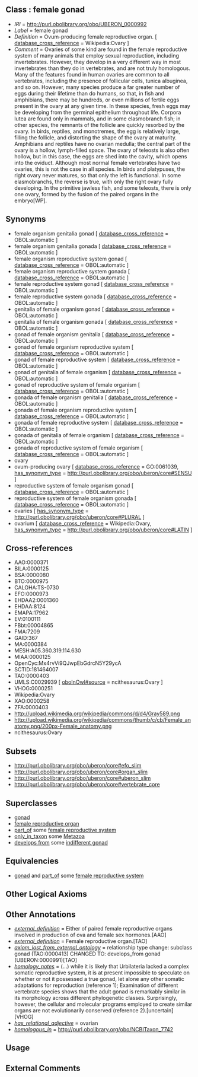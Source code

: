 
## Class : female gonad

 * *IRI* = http://purl.obolibrary.org/obo/UBERON_0000992
 * *Label* = female gonad
 * *Definition* = Ovum-producing female reproductive organ. [ [database_cross_reference](../../ef/oboInOwl#hasDbXref.md) = Wikipedia:Ovary ]
 * *Comment* = Ovaries of some kind are found in the female reproductive system of many animals that employ sexual reproduction, including invertebrates. However, they develop in a very different way in most invertebrates than they do in vertebrates, and are not truly homologous. Many of the features found in human ovaries are common to all vertebrates, including the presence of follicular cells, tunica albuginea, and so on. However, many species produce a far greater number of eggs during their lifetime than do humans, so that, in fish and amphibians, there may be hundreds, or even millions of fertile eggs present in the ovary at any given time. In these species, fresh eggs may be developing from the germinal epithelium throughout life. Corpora lutea are found only in mammals, and in some elasmobranch fish; in other species, the remnants of the follicle are quickly resorbed by the ovary. In birds, reptiles, and monotremes, the egg is relatively large, filling the follicle, and distorting the shape of the ovary at maturity. Amphibians and reptiles have no ovarian medulla; the central part of the ovary is a hollow, lymph-filled space. The ovary of teleosts is also often hollow, but in this case, the eggs are shed into the cavity, which opens into the oviduct. Although most normal female vertebrates have two ovaries, this is not the case in all species. In birds and platypuses, the right ovary never matures, so that only the left is functional. In some elasmobranchs, the reverse is true, with only the right ovary fully developing. In the primitive jawless fish, and some teleosts, there is only one ovary, formed by the fusion of the paired organs in the embryo[WP].

## Synonyms

 * female organism genitalia gonad [ [database_cross_reference](../../ef/oboInOwl#hasDbXref.md) = OBOL:automatic ]
 * female organism genitalia gonada [ [database_cross_reference](../../ef/oboInOwl#hasDbXref.md) = OBOL:automatic ]
 * female organism reproductive system gonad [ [database_cross_reference](../../ef/oboInOwl#hasDbXref.md) = OBOL:automatic ]
 * female organism reproductive system gonada [ [database_cross_reference](../../ef/oboInOwl#hasDbXref.md) = OBOL:automatic ]
 * female reproductive system gonad [ [database_cross_reference](../../ef/oboInOwl#hasDbXref.md) = OBOL:automatic ]
 * female reproductive system gonada [ [database_cross_reference](../../ef/oboInOwl#hasDbXref.md) = OBOL:automatic ]
 * genitalia of female organism gonad [ [database_cross_reference](../../ef/oboInOwl#hasDbXref.md) = OBOL:automatic ]
 * genitalia of female organism gonada [ [database_cross_reference](../../ef/oboInOwl#hasDbXref.md) = OBOL:automatic ]
 * gonad of female organism genitalia [ [database_cross_reference](../../ef/oboInOwl#hasDbXref.md) = OBOL:automatic ]
 * gonad of female organism reproductive system [ [database_cross_reference](../../ef/oboInOwl#hasDbXref.md) = OBOL:automatic ]
 * gonad of female reproductive system [ [database_cross_reference](../../ef/oboInOwl#hasDbXref.md) = OBOL:automatic ]
 * gonad of genitalia of female organism [ [database_cross_reference](../../ef/oboInOwl#hasDbXref.md) = OBOL:automatic ]
 * gonad of reproductive system of female organism [ [database_cross_reference](../../ef/oboInOwl#hasDbXref.md) = OBOL:automatic ]
 * gonada of female organism genitalia [ [database_cross_reference](../../ef/oboInOwl#hasDbXref.md) = OBOL:automatic ]
 * gonada of female organism reproductive system [ [database_cross_reference](../../ef/oboInOwl#hasDbXref.md) = OBOL:automatic ]
 * gonada of female reproductive system [ [database_cross_reference](../../ef/oboInOwl#hasDbXref.md) = OBOL:automatic ]
 * gonada of genitalia of female organism [ [database_cross_reference](../../ef/oboInOwl#hasDbXref.md) = OBOL:automatic ]
 * gonada of reproductive system of female organism [ [database_cross_reference](../../ef/oboInOwl#hasDbXref.md) = OBOL:automatic ]
 * ovary
 * ovum-producing ovary [ [database_cross_reference](../../ef/oboInOwl#hasDbXref.md) = GO:0061039, [has_synonym_type](../../pe/oboInOwl#hasSynonymType.md) = http://purl.obolibrary.org/obo/uberon/core#SENSU ]
 * reproductive system of female organism gonad [ [database_cross_reference](../../ef/oboInOwl#hasDbXref.md) = OBOL:automatic ]
 * reproductive system of female organism gonada [ [database_cross_reference](../../ef/oboInOwl#hasDbXref.md) = OBOL:automatic ]
 * ovaries [ [has_synonym_type](../../pe/oboInOwl#hasSynonymType.md) = http://purl.obolibrary.org/obo/uberon/core#PLURAL ]
 * ovarium [ [database_cross_reference](../../ef/oboInOwl#hasDbXref.md) = Wikipedia:Ovary, [has_synonym_type](../../pe/oboInOwl#hasSynonymType.md) = http://purl.obolibrary.org/obo/uberon/core#LATIN ]

## Cross-references

 * AAO:0000371
 * BILA:0000125
 * BSA:0000080
 * BTO:0000975
 * CALOHA:TS-0730
 * EFO:0000973
 * EHDAA2:0001360
 * EHDAA:8124
 * EMAPA:17962
 * EV:0100111
 * FBbt:00004865
 * FMA:7209
 * GAID:367
 * MA:0000384
 * MESH:A05.360.319.114.630
 * MIAA:0000125
 * OpenCyc:Mx4rvVi9QJwpEbGdrcN5Y29ycA
 * SCTID:181464007
 * TAO:0000403
 * UMLS:C0029939 [ [oboInOwl#source](../../ce/oboInOwl#source.md) = ncithesaurus:Ovary ]
 * VHOG:0000251
 * Wikipedia:Ovary
 * XAO:0000258
 * ZFA:0000403
 * http://upload.wikimedia.org/wikipedia/commons/d/d4/Gray589.png
 * http://upload.wikimedia.org/wikipedia/commons/thumb/c/cb/Female_anatomy.png/200px-Female_anatomy.png
 * ncithesaurus:Ovary

## Subsets

 * http://purl.obolibrary.org/obo/uberon/core#efo_slim
 * http://purl.obolibrary.org/obo/uberon/core#organ_slim
 * http://purl.obolibrary.org/obo/uberon/core#uberon_slim
 * http://purl.obolibrary.org/obo/uberon/core#vertebrate_core

## Superclasses

 * [gonad](../../UBERON/91/UBERON_0000991.md)
 * [female reproductive organ](../../UBERON/34/UBERON_0003134.md)
 * [part_of](../../BFO/50/BFO_0000050.md) some [female reproductive system](../../UBERON/74/UBERON_0000474.md)
 * [only_in_taxon](../../RO/60/RO_0002160.md) some [Metazoa](../../NCBITaxon/08/NCBITaxon_33208.md)
 * [develops from](../../RO/02/RO_0002202.md) some [indifferent gonad](../../UBERON/17/UBERON_0009117.md)

## Equivalencies

 * [gonad](../../UBERON/91/UBERON_0000991.md) and [part_of](../../BFO/50/BFO_0000050.md) some [female reproductive system](../../UBERON/74/UBERON_0000474.md)

## Other Logical Axioms


## Other Annotations

 * *[external_definition](../../UBPROP/01/UBPROP_0000001.md)* = Either of paired female reproductive organs involved in production of ova and female sex hormones.[AAO]
 * *[external_definition](../../UBPROP/01/UBPROP_0000001.md)* = Female reproductive organ.[TAO]
 * *[axiom_lost_from_external_ontology](../../UBPROP/02/UBPROP_0000002.md)* = relationship type change: subclass gonad (TAO:0000413) CHANGED TO: develops_from gonad (UBERON:0000991)[TAO]
 * *[homology_notes](../../UBPROP/03/UBPROP_0000003.md)* =  (...) while it is likely that Urbilateria lacked a complex somatic reproductive system, it is at present impossible to speculate on whether or not it possessed a true gonad, let alone any other somatic adaptations for reproduction (reference 1); Examination of different vertebrate species shows that the adult gonad is remarkably similar in its morphology across different phylogenetic classes. Surprisingly, however, the cellular and molecular programs employed to create similar organs are not evolutionarily conserved (reference 2).[uncertain][VHOG]
 * *[has_relational_adjective](../../UBPROP/07/UBPROP_0000007.md)* = ovarian
 * *[homologous_in](../../core#homologous/in/core#homologous_in.md)* = http://purl.obolibrary.org/obo/NCBITaxon_7742

## Usage


## External Comments

